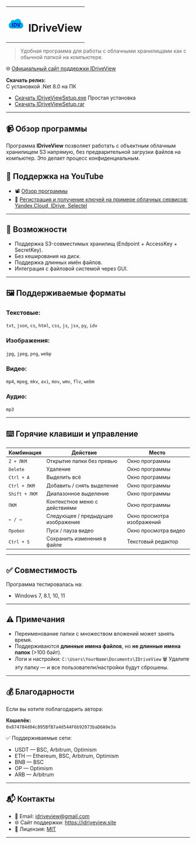 
<table style="border: none;">
  <tr>
    <td><img src="assets/cloud_40539.png" alt="IDriveView Logo" width="40"/></td>
    <td><h1>IDriveView</h1></td>
  </tr>
</table>

> Удобная программа для работы с облачными хранилищами как с обычной папкой на компьютере.

🌐 [Официальный сайт поддержки IDriveView](https://idriveview.site)

**Скачать релиз:**  
С установкой .Net 8.0 на ПК
- [Скачать IDriveViewSetup.exe](https://github.com/idriveview/idriveveiw/releases/download/untagged-aa55b32759eb572892c0/IDriveViewSetup.exe)
Простая установка
- [Скачать IDriveViewSetup.rar](https://github.com/idriveview/idriveveiw/releases/download/untagged-0d7dfc90b83e4a2287d6/win-x64.rar)

---

## 📹 Обзор программы

Программа **IDriveView** позволяет работать с объектным облачным хранилищем S3 напрямую, без предварительной загрузки файлов на компьютер. Это делает процесс конфиденциальным.

## 🎥 Поддержка на YouTube

- 📽️ [Обзор программы](https://www.youtube.com/shorts/JSrqgq4Eu3o)
- 🔑 [Регистрация и получение ключей на примере облачных сервисов: Yandex.Cloud, IDrive, Selectel](https://www.youtube.com/shorts/W19zTtwBfRA)

---

## 🔧 Возможности

- Поддержка S3-совместимых хранилищ (Endpoint + AccessKey + SecretKey).
- Без кеширования на диск.
- Поддержка длинных имён файлов.
- Интеграция с файловой системой через GUI.

---

## 🖼️ Поддерживаемые форматы

### Текстовые:
`txt`, `json`, `cs`, `html`, `css`, `js`, `jsx`, `py`, `idv`

### Изображения:
`jpg`, `jpeg`, `png`, `webp`

### Видео:
`mp4`, `mpeg`, `mkv`, `avi`, `mov`, `wmv`, `flv`, `webm`

### Аудио:
`mp3`

---

## ⌨️ Горячие клавиши и управление

| Комбинация            | Действие | Место |
|------------------------|---------|---------------------|
| `Z + ЛКМ`              | Открытие папки без превью | Окно программы |
| `Delete`               | Удаление | Окно программы |
| `Ctrl + A`             | Выделить всё | Окно программы |
| `Ctrl + ЛКМ`           | Добавить / снять выделение |  Окно программы |
| `Shift + ЛКМ`          | Диапазонное выделение | Окно программы |
| `ПКМ`                  | Контекстное меню с действиями | Окно программы |
| `← / →`                | Следующее / предыдущее изображение | Окно просмотра изображений |
| `Пробел`               | Пуск / пауза видео | Окно просмотра видео |
| `Ctrl + S`             | Сохранить изменения в файле | Текстовый редактор |

---

## ✅ Совместимость

Программа тестировалась на:

- Windows 7, 8.1, 10, 11

---

## ⚠️ Примечания

- Переименование папки с множеством вложений может занять время.
- Поддерживаются **длинные имена файлов**, но **не длинные имена папок** (>100 байт).
- Логи и настройки:  `C:\Users\YourName\Documents\IDriveView`
  🗑 Удалите эту папку — и все пользователи/настройки будут сброшены.

---

## 💰 Благодарности

Если вы хотите поблагодарить автора:

**Кошелёк:**  
`0x874784d04c895BfB7a4d544F6b92073baD6A9e3a`

✅ Поддерживаемые сети:  
- USDT — BSC, Arbitrum, Optimism  
- ETH — Ethereum, BSC, Arbitrum, Optimism  
- BNB — BSC  
- OP — Optimism  
- ARB — Arbitrum

---

## 📬 Контакты

- 📧 Email: [idriveview@gmail.com](mailto:idriveview@gmail.com)  
- 🌐 Сайт поддержки: https://idriveview.site
- 🧾 Лицензия: [MIT](https://opensource.org/licenses/MIT)

---


